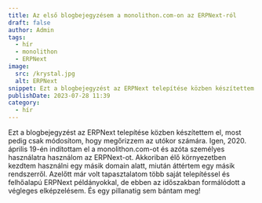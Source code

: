 ```yaml
---
title: Az első blogbejegyzésem a monolithon.com-on az ERPNext-ról
draft: false
author: Admin
tags:
  - hír
  - monolithon
  - ERPNext
image:
  src: /krystal.jpg
  alt: ERPNext
snippet: Ezt a blogbejegyzést az ERPNext telepítése közben készítettem el, most pedig csak módosítom, hogy megőrizzem az utókor számára.
publishDate: 2023-07-28 11:39
category: 
  - hír
---
```


Ezt a blogbejegyzést az ERPNext telepítése közben készítettem el, most pedig csak módosítom, hogy megőrizzem az utókor számára. Igen, 2020. április 19-én indítottam el a monolithon.com-ot és azóta személyes használatra használom az ERPNext-ot. Akkoriban élő környezetben kezdtem használni egy másik domain alatt, miután áttértem egy másik rendszerről. Azelőtt már volt tapasztalatom több saját telepítéssel és felhőalapú ERPNext példányokkal, de ebben az időszakban formálódott a végleges elképzelésem. És egy pillanatig sem bántam meg!
